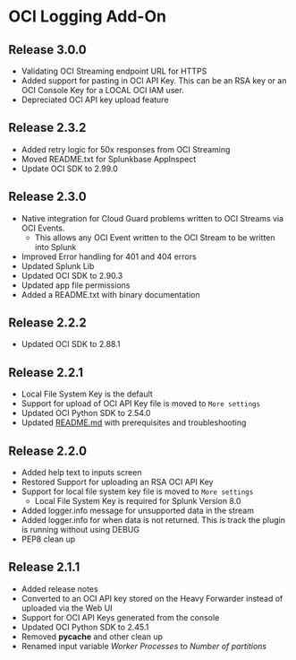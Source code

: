 # OCI Logging Add-On 
## Release 3.0.0
- Validating OCI Streaming endpoint URL for HTTPS 
- Added support for pasting in OCI API Key.  This can be an RSA key or an OCI Console Key for a LOCAL OCI IAM user.
- Depreciated OCI API key upload feature

## Release 2.3.2
- Added retry logic for 50x responses from OCI Streaming
- Moved README.txt for Splunkbase AppInspect 
- Update OCI SDK to 2.99.0
## Release 2.3.0
- Native integration for Cloud Guard problems written to OCI Streams via OCI Events.
    - This allows any OCI Event written to the OCI Stream to be written into Splunk
- Improved Error handling for 401 and 404 errors
- Updated Splunk Lib
- Updated OCI SDK to 2.90.3
- Updated app file permissions
- Added a README.txt with binary documentation

## Release 2.2.2
- Updated OCI SDK to 2.88.1

## Release 2.2.1
- Local File System Key is the default
- Support for upload of OCI API Key file is moved to `More settings`
- Updated OCI Python SDK to 2.54.0
- Updated [README.md](README.md) with prerequisites and troubleshooting

## Release 2.2.0
- Added help text to inputs screen
- Restored Support for uploading an RSA OCI API Key 
- Support for local file system key file is moved to `More settings`
    - Local File System Key is required for Splunk Version 8.0
- Added logger.info message for unsupported data in the stream
- Added logger.info for when data is not returned.  This is track the plugin is running without using DEBUG
- PEP8 clean up

## Release 2.1.1
- Added release notes
- Converted to an OCI API key stored on the Heavy Forwarder instead of uploaded via the Web UI
- Support for OCI API Keys generated from the console
- Updated OCI Python SDK to 2.45.1
- Removed __pycache__ and other clean up
- Renamed input variable *Worker Processes* to *Number of partitions*